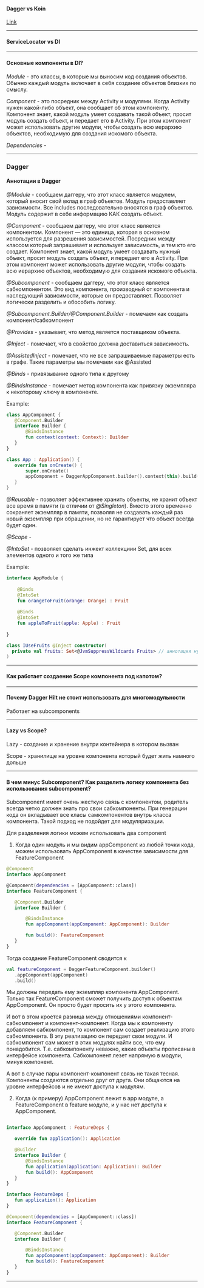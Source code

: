 #### Dagger vs Koin

[Link](https://proandroiddev.com/how-dagger-hilt-and-koin-differ-under-the-hood-c3be1a2959d7)

***

#### ServiceLocator vs DI

***

#### Основные компоненты в DI?

*Module* - это классы, в которые мы выносим код создания объектов. Обычно каждый модуль включает в себя создание
объектов близких по смыслу.

*Component* - это посредник между Activity и модулями. Когда Activity нужен какой-либо объект, она сообщает об этом
компоненту. Компонент знает, какой модуль умеет создавать такой объект, просит модуль создать объект, и передает его в
Activity. При этом компонент может использовать другие модули, чтобы создать всю иерархию объектов, необходимую для
создания искомого объекта.

*Dependencies* -

***

### Dagger

#### Аннотации в Dagger

*@Module* - сообщаем даггеру, что этот класс является модулем, который вносит свой вклад в граф объектов. Модуль
предоставляет зависимости. Все includes последовательно вносятся в граф объектов. Модуль содержит в себе информацию КАК
создать объект.

*@Component* - сообщаем даггеру, что этот класс является компонентом. Компонент — это единица, которая в основном
используется для разрешения зависимостей. Посредник между классом который запрашивает и использует зависимость, и тем
кто его создает. Компонент знает, какой модуль умеет создавать нужный объект, просит модуль создать объект, и передает
его в Activity. При этом компонент может использовать другие модули, чтобы создать всю иерархию объектов, необходимую
для создания искомого объекта.

*@Subcomponent* - сообщаем даггеру, что этот класс является сабкомпонентом. Это вид компонента, производный от
компонента и наследующий зависимости, которые он предоставляет. Позволяет логически разделить и обособить логику.

*@Subcomponent.Builder/@Component.Builder* - помечаем как создать компонент/сабкомпонент

*@Provides* - указывает, что метод является поставщиком объекта.

*@Inject* - помечает, что в свойство должна доставиться зависимость.

*@AssistedInject* - помечает, что не все запрашиваемые параметры есть в графе. Такие параметры мы помечаем как @Assisted

*@Binds* - привязывание одного типа к другому

*@BindsInstance* - помечает метод компонента как привязку экземпляра к некоторому ключу в компоненте.

Example:

 ```Kotlin
class AppComponent {
    @Component.Builder
    interface Builder {
        @BindsInstance
        fun context(context: Context): Builder
    }
}

class App : Application() {
    override fun onCreate() {
        super.onCreate()
        appComponent = DaggerAppComponent.builder().context(this).build()
    }
}
 ```

*@Reusable* - позволяет эффективнее хранить объекты, не хранит объект все время в памяти (в отличии от *@Singleton*).
Вместо этого временно сохраняет экземпляр в памяти, позволяя не создавать каждый раз новый экземпляр при обращении, но
не гарантирует что объект всегда будет один.

*@Scope* - 

*@IntoSet* - позволяет сделать инжект коллекциии Set, для всех элементов одного и того же типа

Example:

 ```Kotlin
 interface AppModule {
     
     @Binds
     @IntoSet
     fun orangeToFruit(orange: Orange) : Fruit
     
     @Binds
     @IntoSet
     fun appleToFruit(apple: Apple) : Fruit
     
 }

class IUseFruits @Inject constructor(
   private val fruits: Set<@JvmSuppressWildcards Fruits> // аннотация нужна из-за особенностей пересечения Kotlin и Java
)


 ```


***

#### Как работает создаение Scope компонента под капотом?

***

#### Почему Dagger Hilt не стоит использовать для многомодульности
Работает на subcomponents

***

#### Lazy vs Scope?

Lazy - создание и хранение внутри контейнера в котором вызван

Scope - хранилище на уровне компонента который будет жить намного дольше

***

#### В чем минус Subcomponent? Как разделить логику компонента без использования subcomponent?

Subcomponent имеет очень жесткую связь с компонентом, родитель всегда четко должен знать про свои сабкомпоненты. При
генерации кода он вкладывает все класы самкомпонентов внутрь класса компонента. Такой подход не подойдет для
модуляризации.

Для разделения логики можем использовать два component

1) Когда один модуль и мы видим appComponent из любой точки кода, можем использовать AppComponent в качестве зависимости
   для FeatureComponent

 ```Kotlin
@Component
interface AppComponent

@Component(dependencies = [AppComponent::class])
interface FeatureComponent {

    @Component.Builder
    interface Builder {

        @BindsInstance
        fun appComponent(appComponent: AppComponent): Builder

        fun build(): FeatureComponent
    }
}
 ```

Тогда создание FeatureComponent сводится к

 ```Kotlin
val featureComponent = DaggerFeatureComponent.builder()
    .appComponent(appComponent)
    .build()
 ```

Мы должны передать ему экземпляр компонента AppComponent. Только так FeatureComponent сможет получить доступ к объектам AppComponent. 
Он просто будет просить их у этого компонента.

И вот в этом кроется разница между отношениями компонент-сабкомпонент и компонент-компонент.
Когда мы к компоненту добавляем сабкомпонент, то компонент сам создает реализацию этого сабкомпонента. 
В эту реализацию он передает свои модули. И сабкомпонент сам может в этих модулях найти все, что ему понадобится. 
Т.е. сабкомпоненту неважно, какие объекты прописаны в интерфейсе компонента. 
Сабкомпонент лезет напрямую в модули, минуя компонент.

А вот в случае пары компонент-компонент связь не такая тесная. 
Компоненты создаются отдельно друг от друга. Они общаются на уровне интерфейсов и не имеют доступа к модулям.

2) Когда (к примеру) AppComponent лежит в app модуле, а FeatureComponent в feature модуле, и у нас нет доступа к
   AppComponent.

 ```Kotlin

interface AppComponent : FeatureDeps {

    override fun application(): Application

    @Builder
    interface Builder {
        @BindsInstance
        fun application(application: Application): Builder
        fun build(): AppComponent
    }
}

interface FeatureDeps {
    fun application(): Application
}

@Component(dependencies = [AppComponent::class])
interface FeatureComponent {

    @Component.Builder
    interface Builder {

        @BindsInstance
        fun appComponent(appComponent: AppComponent): Builder
        fun build(): FeatureComponent
    }
}
 ```



***
